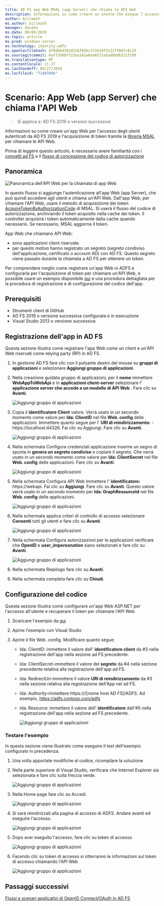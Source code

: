 ```yaml
---
title: AD FS app Web MSAL (app Server) che chiama le API Web
description: Informazioni su come creare un utente che esegue l'accesso all'app Web autenticato da AD FS 2019.
author: billmath
ms.author: billmath
manager: daveba
ms.date: 08/09/2019
ms.topic: article
ms.prod: windows-server
ms.technology: identity-adfs
ms.openlocfilehash: 870dbb4303d216f05bc372610f3121ff08fc8c25
ms.sourcegitcommit: 6aff3d88ff22ea141a6ea6572a5ad8dd6321f199
ms.translationtype: MT
ms.contentlocale: it-IT
ms.lasthandoff: 09/27/2019
ms.locfileid: "71407846"
---
```

# <a name="scenario-web-app-server-app-calling-web-api"></a>Scenario: App Web (app Server) che chiama l'API Web 
>Si applica a: AD FS 2019 e versioni successive 
 
Informazioni su come creare un'app Web per l'accesso degli utenti autenticati da AD FS 2019 e l'acquisizione di token tramite la [libreria MSAL](https://github.com/AzureAD/microsoft-authentication-library-for-dotnet/wiki) per chiamare le API Web.  
 
Prima di leggere questo articolo, è necessario avere familiarità con i [concetti ad FS](../ad-fs-openid-connect-oauth-concepts.md) e il [flusso di concessione del codice di autorizzazione](../../overview/ad-fs-openid-connect-oauth-flows-scenarios.md#authorization-code-grant-flow)
 
## <a name="overview"></a>Panoramica 
 
![Panoramica dell'API Web per la chiamata di app Web](media/adfs-msal-web-app-web-api/webapp1.png)

In questo flusso si aggiunge l'autenticazione all'app Web (app Server), che può quindi accedere agli utenti e chiama un'API Web. Dall'app Web, per chiamare l'API Web, usare il metodo di acquisizione dei token [AcquireTokenByAuthorizationCode](https://docs.microsoft.com/en-us/dotnet/api/microsoft.identity.client.acquiretokenbyauthorizationcodeparameterbuilder?view=azure-dotnet) di MSAL. Si userà il flusso del codice di autorizzazione, archiviando il token acquisito nella cache dei token. Il controller acquisirà i token automaticamente dalla cache quando necessario. Se necessario, MSAL aggiorna il token. 

App Web che chiamano API Web: 


- sono applicazioni client riservate. 
- per questo motivo hanno registrato un segreto (segreto condiviso dell'applicazione, certificato o account AD) con AD FS. Questo segreto viene passato durante la chiamata a AD FS per ottenere un token.  

Per comprendere meglio come registrare un'app Web in ADFS e configurarla per l'acquisizione di token per chiamare un'API Web, è possibile usare un esempio disponibile [qui](https://github.com/microsoft/adfs-sample-msal-dotnet-webapp-to-webapi) e una procedura dettagliata per la procedura di registrazione e di configurazione del codice dell'app.  

 
## <a name="pre-requisites"></a>Prerequisiti 

- Strumenti client di GitHub 
- AD FS 2019 o versione successiva configurata e in esecuzione 
- Visual Studio 2013 o versione successiva 
 
## <a name="app-registration-in-ad-fs"></a>Registrazione dell'app in AD FS 
Questa sezione illustra come registrare l'app Web come un client e un'API Web riservati come relying party (RP) in AD FS. 

  1. In gestione AD FS fare clic con il pulsante destro del mouse su **gruppi di applicazioni** e selezionare **Aggiungi gruppo di applicazioni**.  
  2. Nella creazione guidata gruppo di applicazioni, per il **nome** immettere **WebAppToWebApi** e in **applicazioni client-server** selezionare l' **applicazione server che accede a un modello di API Web** . Fare clic su **Avanti**.  
  
      ![Aggiungi gruppo di applicazioni](media/adfs-msal-web-app-web-api/webapp2.png)
  
  3. Copia il **identificatore Client** valore. Verrà usato in un secondo momento come valore per **Ida: ClientID** nel file **Web. config** delle applicazioni. Immettere quanto segue per l' **URI di reindirizzamento:**  - https://localhost:44326. Fai clic su Aggiungi. Fare clic su **Avanti**. 
  
      ![Aggiungi gruppo di applicazioni](media/adfs-msal-web-app-web-api/webapp3.png)
  
  4. Nella schermata Configura credenziali applicazione inserire un segno di spunta in **genera un segreto condiviso** e copiare il segreto. Che verrà usato in un secondo momento come valore per **Ida: ClientSecret** nel file **Web. config** delle applicazioni. Fare clic su **Avanti**.  
  
      ![Aggiungi gruppo di applicazioni](media/adfs-msal-web-app-web-api/webapp4.png)
  
  5. Nella schermata Configura API Web immettere l' **identificatore:** https://webapi. Fai clic su **Aggiungi**. Fare clic su **Avanti**. Questo valore verrà usato in un secondo momento per **Ida: GraphResourceId** nel file **Web. config** delle applicazioni. 
  
      ![Aggiungi gruppo di applicazioni](media/adfs-msal-web-app-web-api/webapp5.png)
  
  6. Nella schermata applica criteri di controllo di accesso selezionare **Consenti** tutti gli utenti e fare clic su **Avanti**. 
  
      ![Aggiungi gruppo di applicazioni](media/adfs-msal-web-app-web-api/webapp6.png)
  
  7. Nella schermata Configura autorizzazioni per le applicazioni verificare che **OpenID** e **user_impersonation** siano selezionati e fare clic su **Avanti**. 
  
      ![Aggiungi gruppo di applicazioni](media/adfs-msal-web-app-web-api/webapp7.png)
  
  8. Nella schermata Riepilogo fare clic su **Avanti**. 
  
  9. Nella schermata completa fare clic su **Chiudi**.



## <a name="code-configuration"></a>Configurazione del codice 

Questa sezione illustra come configurare un'app Web ASP.NET per l'accesso all'utente e recuperare il token per chiamare l'API Web 

  1. Scaricare l'esempio da [qui](https://github.com/microsoft/adfs-sample-msal-dotnet-webapp-to-webapi)   
  
  2. Aprire l'esempio con Visual Studio 
  
  3. Aprire il file Web. config. Modificare quanto segue: 
       - Ida: ClientID: immettere il valore dell' **identificatore client** da #3 nella registrazione dell'app nella sezione ad FS precedente. 
       - Ida: ClientSecret-immettere il valore del **segreto** da #4 nella sezione precedente relativa alla registrazione dell'app ad FS. 
       - Ida: RedirectUri-immettere il valore **URI di reindirizzamento** da #3 nella sezione relativa alla registrazione dell'App nel ad FS. 
       - Ida: Authority-immettere https:///[nome host AD FS]/ADFS. Ad esempio, https://adfs.contoso.com/adfs 
       - Ida: Resource: immettere il valore dell' **identificatore** dall'#5 nella registrazione dell'app nella sezione ad FS precedente. 
      
          ![Aggiungi gruppo di applicazioni](media/adfs-msal-web-app-web-api/webapp8.png)
 
 
### <a name="test-the-sample"></a>Testare l'esempio 
In questa sezione viene illustrato come eseguire il test dell'esempio configurato in precedenza. 

  1. Una volta apportate modifiche al codice, ricompilare la soluzione 
  
  2. Nella parte superiore di Visual Studio, verificare che Internet Explorer sia selezionata e fare clic sulla freccia verde. 
  
      ![Aggiungi gruppo di applicazioni](media/adfs-msal-web-app-web-api/webapp9.png)

  3. Nella Home page fare clic su Accedi. 
  
      ![Aggiungi gruppo di applicazioni](media/adfs-msal-web-app-web-api/webapp10.png)

  4. Si sarà reindirizzati alla pagina di accesso di ADFS. Andare avanti ed eseguire l'accesso. 
  
      ![Aggiungi gruppo di applicazioni](media/adfs-msal-web-app-web-api/webapp11.png)

  5. Dopo aver eseguito l'accesso, fare clic su token di accesso.  
  
      ![Aggiungi gruppo di applicazioni](media/adfs-msal-web-app-web-api/webapp12.png)

  6. Facendo clic su token di accesso si otterranno le informazioni sul token di accesso chiamando l'API Web 
  
      ![Aggiungi gruppo di applicazioni](media/adfs-msal-web-app-web-api/webapp13.png)
 
 ## <a name="next-steps"></a>Passaggi successivi
[Flussi e scenari applicativi di OpenID Connect/OAuth in AD FS](../../overview/ad-fs-openid-connect-oauth-flows-scenarios.md)
 